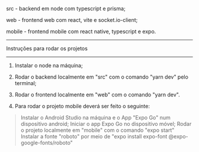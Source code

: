 src - backend em node com typescript e prisma;

web - frontend web com react, vite e socket.io-client;

mobile - frontend mobile com react native, typescript e expo.

---

Instruções para rodar os projetos

---

1) Instalar o node na máquina;

2) Rodar o backend localmente em "src" com o comando "yarn dev" pelo terminal;

3) Rodar o frontend localmente em "web" com o comando "yarn dev".

4) Para rodar o projeto mobile deverá ser feito o seguinte:
> Instalar o Android Studio na máquina e o App "Expo Go" num dispositivo android;
> Iniciar o app Expo Go no dispositivo móvel;
> Rodar o projeto localmente em "mobile" com o comando "expo start"
> Instalar a fonte "roboto" por meio de "expo install expo-font @expo-google-fonts/roboto"